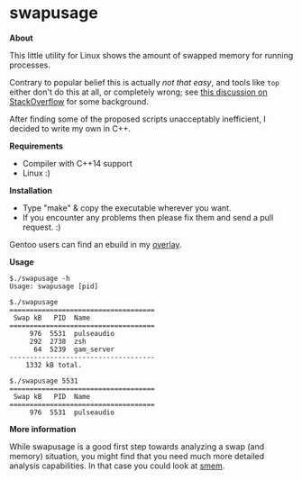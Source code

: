 swapusage
=========

**About**

This little utility for Linux shows the amount of swapped memory for running processes.

Contrary to popular belief this is actually _not that easy_, and tools like
```top``` either don't do this at all, or completely wrong; see
[this discussion on StackOverflow](http://stackoverflow.com/questions/479953/how-to-find-out-which-processes-are-swapping-in-linux/) for some background.

After finding some of the proposed scripts unacceptably inefficient, I decided to
write my own in C++.

**Requirements**

- Compiler with C++14 support
- Linux :)

**Installation**

- Type "make" & copy the executable wherever you want.
- If you encounter any problems then please fix them and send a pull request. :)

Gentoo users can find an ebuild in my [overlay](https://github.com/hhoffstaette/portage).

**Usage**

```
$./swapusage -h
Usage: swapusage [pid]

$./swapusage
====================================
 Swap kB   PID  Name
====================================
     976  5531  pulseaudio
     292  2738  zsh
      64  5239  gam_server
------------------------------------
    1332 kB total.

$./swapusage 5531
====================================
 Swap kB   PID  Name
====================================
     976  5531  pulseaudio
```

**More information**

While swapusage is a good first step towards analyzing a swap (and memory) situation,
you might find that you need much more detailed analysis capabilities. In that case
you could look at [smem](http://www.selenic.com/smem/).

